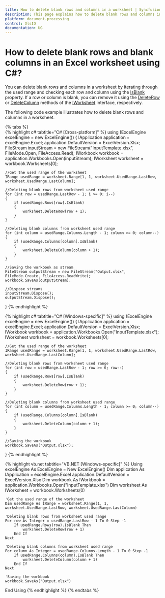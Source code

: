 ```yaml
---
title: How to delete blank rows and columns in a worksheet | Syncfusion
description: This page explains how to delete blank rows and columns in a worksheet using Syncfusion .NET Excel library (XlsIO).
platform: document-processing
control: XlsIO
documentation: UG
---
```


# How to delete blank rows and blank columns in an Excel worksheet using C#?

You can delete blank rows and columns in a worksheet by iterating through the used range and checking each row and column using the [IsBlank](https://help.syncfusion.com/cr/document-processing/Syncfusion.XlsIO.IRange.html#Syncfusion_XlsIO_IRange_IsBlank) property. If a row or column is blank, you can remove it using the [DeleteRow](https://help.syncfusion.com/cr/document-processing/Syncfusion.XlsIO.IWorksheet.html#Syncfusion_XlsIO_IWorksheet_DeleteRow_System_Int32_) or [DeleteColumn](https://help.syncfusion.com/cr/document-processing/Syncfusion.XlsIO.IWorksheet.html#Syncfusion_XlsIO_IWorksheet_DeleteColumn_System_Int32_) methods of the [IWorksheet](https://help.syncfusion.com/cr/document-processing/Syncfusion.XlsIO.IWorksheet.html) interface, respectively.

The following code example illustrates how to delete blank rows and columns in a worksheet.

{% tabs %}  
{% highlight c# tabtitle="C# [Cross-platform]" %}
using (ExcelEngine excelEngine = new ExcelEngine())
{
    IApplication application = excelEngine.Excel;
    application.DefaultVersion = ExcelVersion.Xlsx;
    FileStream inputStream = new FileStream("InputTemplate.xlsx", FileMode.Open, FileAccess.Read);
    IWorkbook workbook = application.Workbooks.Open(inputStream);
    IWorksheet worksheet = workbook.Worksheets[0];

    //Get the used range of the worksheet
    IRange usedRange = worksheet.Range[1, 1, worksheet.UsedRange.LastRow, worksheet.UsedRange.LastColumn];

    //Deleting blank rows from worksheet used range
    for (int row = usedRange.LastRow - 1; i >= 0; i--)
    {
        if (usedRange.Rows[row].IsBlank)
        {
            worksheet.DeleteRow(row + 1);
        }
    }

    //Deleting blank columns from worksheet used range
    for (int column = usedRange.Columns.Length - 1; column >= 0; column--)
    {
        if (usedRange.Columns[column].IsBlank)
        {
            worksheet.DeleteColumn(column + 1);
        }
    }

    //Saving the workbook as stream
    FileStream outputStream = new FileStream("Output.xlsx", FileMode.Create, FileAccess.ReadWrite);
    workbook.SaveAs(outputStream);

    //Dispose streams
    inputStream.Dispose();
    outputStream.Dispose();
}
{% endhighlight %}

{% highlight c# tabtitle="C# [Windows-specific]" %}
using (ExcelEngine excelEngine = new ExcelEngine())
{
    IApplication application = excelEngine.Excel;
    application.DefaultVersion = ExcelVersion.Xlsx;
    IWorkbook workbook = application.Workbooks.Open("InputTemplate.xlsx");
    IWorksheet worksheet = workbook.Worksheets[0];

    //Get the used range of the worksheet
    IRange usedRange = worksheet.Range[1, 1, worksheet.UsedRange.LastRow, worksheet.UsedRange.LastColumn];

    //Deleting blank rows from worksheet used range
    for (int row = usedRange.LastRow - 1; row >= 0; row--)
    {
        if (usedRange.Rows[row].IsBlank)
        {
            worksheet.DeleteRow(row + 1);
        }
    }

    //Deleting blank columns from worksheet used range
    for (int column = usedRange.Columns.Length - 1; column >= 0; column--)
    {
        if (usedRange.Columns[column].IsBlank)
        {
            worksheet.DeleteColumn(column + 1);
        }
    }

    //Saving the workbook
    workbook.SaveAs("Output.xlsx");
}
{% endhighlight %}

{% highlight vb.net tabtitle="VB.NET [Windows-specific]" %}
Using excelEngine As ExcelEngine = New ExcelEngine()
    Dim application As IApplication = excelEngine.Excel
    application.DefaultVersion = ExcelVersion.Xlsx
    Dim workbook As IWorkbook = application.Workbooks.Open("InputTemplate.xlsx")
    Dim worksheet As IWorksheet = workbook.Worksheets(0)

    'Get the used range of the worksheet
    Dim usedRange As IRange = worksheet.Range(1, 1, worksheet.UsedRange.LastRow, worksheet.UsedRange.LastColumn)

    'Deleting blank rows from worksheet used range
    For row As Integer = usedRange.LastRow - 1 To 0 Step -1
        If usedRange.Rows(row).IsBlank Then
            worksheet.DeleteRow(row + 1)
        End If
    Next

    'Deleting blank columns from worksheet used range
    For column As Integer = usedRange.Columns.Length - 1 To 0 Step -1
        If usedRange.Columns(column).IsBlank Then
            worksheet.DeleteColumn(column + 1)
        End If
    Next

    'Saving the workbook
    workbook.SaveAs("Output.xlsx")
End Using
{% endhighlight %}
{% endtabs %}